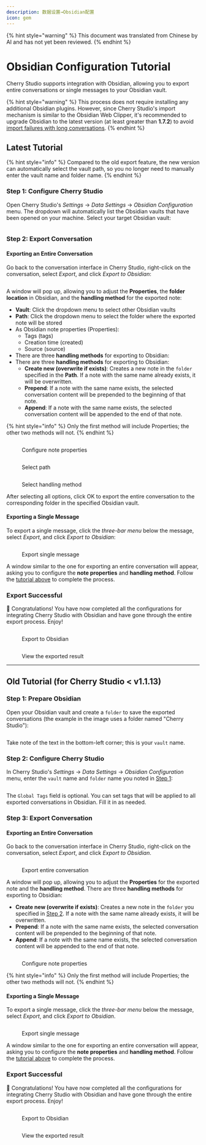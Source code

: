 ```yaml
---
description: 数据设置→Obsidian配置
icon: gem
---
```


{% hint style="warning" %}
This document was translated from Chinese by AI and has not yet been reviewed.
{% endhint %}

# Obsidian Configuration Tutorial

Cherry Studio supports integration with Obsidian, allowing you to export entire conversations or single messages to your Obsidian vault.

{% hint style="warning" %}
This process does not require installing any additional Obsidian plugins. However, since Cherry Studio's import mechanism is similar to the Obsidian Web Clipper, it's recommended to upgrade Obsidian to the latest version (at least greater than **1.7.2**) to avoid [import failures with long conversations](https://github.com/obsidianmd/obsidian-clipper/releases/tag/0.7.0).
{% endhint %}

## Latest Tutorial

{% hint style="info" %}
Compared to the old export feature, the new version can automatically select the vault path, so you no longer need to manually enter the vault name and folder name.
{% endhint %}

### Step 1: Configure Cherry Studio

Open Cherry Studio's _Settings_ → _Data Settings_ → _Obsidian Configuration_ menu. The dropdown will automatically list the Obsidian vaults that have been opened on your machine. Select your target Obsidian vault:

<figure><img src="../.gitbook/assets/image (142).png" alt=""><figcaption></figcaption></figure>

### Step 2: Export Conversation

#### Exporting an Entire Conversation

Go back to the conversation interface in Cherry Studio, right-click on the conversation, select _Export_, and click _Export to Obsidian_:

<figure><img src="../.gitbook/assets/image (143).png" alt=""><figcaption></figcaption></figure>

A window will pop up, allowing you to adjust the **Properties**, the **folder location** in Obsidian, and the **handling method** for the exported note:

*   **Vault**: Click the dropdown menu to select other Obsidian vaults
*   **Path**: Click the dropdown menu to select the folder where the exported note will be stored
*   As Obsidian note properties (Properties):
    *   Tags (tags)
    *   Creation time (created)
    *   Source (source)
*   There are three **handling methods** for exporting to Obsidian:
*   There are three **handling methods** for exporting to Obsidian:
    *   **Create new (overwrite if exists)**: Creates a new note in the `folder` specified in the **Path**. If a note with the same name already exists, it will be overwritten.
    *   **Prepend**: If a note with the same name exists, the selected conversation content will be prepended to the beginning of that note.
    *   **Append**: If a note with the same name exists, the selected conversation content will be appended to the end of that note.

{% hint style="info" %}
Only the first method will include Properties; the other two methods will not.
{% endhint %}

<figure><img src="../.gitbook/assets/image (144).png" alt=""><figcaption><p>Configure note properties</p></figcaption></figure>

<figure><img src="../.gitbook/assets/image (145).png" alt=""><figcaption><p>Select path</p></figcaption></figure>

<figure><img src="../.gitbook/assets/image (146).png" alt=""><figcaption><p>Select handling method</p></figcaption></figure>

After selecting all options, click OK to export the entire conversation to the corresponding folder in the specified Obsidian vault.

#### Exporting a Single Message

To export a single message, click the _three-bar menu_ below the message, select _Export_, and click _Export to Obsidian_:

<figure><img src="../.gitbook/assets/image (147).png" alt=""><figcaption><p>Export single message</p></figcaption></figure>

A window similar to the one for exporting an entire conversation will appear, asking you to configure the **note properties** and **handling method**. Follow the [tutorial above](obsidian.md#dao-chu-wan-zheng-dui-hua) to complete the process.

### Export Successful

🎉 Congratulations! You have now completed all the configurations for integrating Cherry Studio with Obsidian and have gone through the entire export process. Enjoy!

<figure><img src="../.gitbook/assets/image (140).png" alt=""><figcaption><p>Export to Obsidian</p></figcaption></figure>

<figure><img src="../.gitbook/assets/image (139).png" alt=""><figcaption><p>View the exported result</p></figcaption></figure>



***

## Old Tutorial (for Cherry Studio < v1.1.13)

### Step 1: Prepare Obsidian

Open your Obsidian vault and create a `folder` to save the exported conversations (the example in the image uses a folder named "Cherry Studio"):

<figure><img src="../.gitbook/assets/image (127).png" alt=""><figcaption></figcaption></figure>

Take note of the text in the bottom-left corner; this is your `vault` name.

### Step 2: Configure Cherry Studio

In Cherry Studio's _Settings_ → _Data Settings_ → _Obsidian Configuration_ menu, enter the `vault` name and `folder` name you noted in [Step 1](obsidian.md#di-yi-bu):

<figure><img src="../.gitbook/assets/image (129).png" alt=""><figcaption></figcaption></figure>

The `Global Tags` field is optional. You can set tags that will be applied to all exported conversations in Obsidian. Fill it in as needed.

### Step 3: Export Conversation

#### Exporting an Entire Conversation

Go back to the conversation interface in Cherry Studio, right-click on the conversation, select _Export_, and click _Export to Obsidian_.

<figure><img src="../.gitbook/assets/image (138).png" alt=""><figcaption><p>Export entire conversation</p></figcaption></figure>

A window will pop up, allowing you to adjust the **Properties** for the exported note and the **handling method**. There are three **handling methods** for exporting to Obsidian:

*   **Create new (overwrite if exists)**: Creates a new note in the `folder` you specified in [Step 2](obsidian.md#di-er-bu). If a note with the same name already exists, it will be overwritten.
*   **Prepend**: If a note with the same name exists, the selected conversation content will be prepended to the beginning of that note.
*   **Append**: If a note with the same name exists, the selected conversation content will be appended to the end of that note.

<figure><img src="../.gitbook/assets/image (137).png" alt=""><figcaption><p>Configure note properties</p></figcaption></figure>

{% hint style="info" %}
Only the first method will include Properties; the other two methods will not.
{% endhint %}

#### Exporting a Single Message

To export a single message, click the _three-bar menu_ below the message, select _Export_, and click _Export to Obsidian_.

<figure><img src="../.gitbook/assets/image (141).png" alt=""><figcaption><p>Export single message</p></figcaption></figure>

A window similar to the one for exporting an entire conversation will appear, asking you to configure the **note properties** and **handling method**. Follow the [tutorial above](obsidian.md#dao-chu-wan-zheng-dui-hua) to complete the process.

### Export Successful

🎉 Congratulations! You have now completed all the configurations for integrating Cherry Studio with Obsidian and have gone through the entire export process. Enjoy!

<figure><img src="../.gitbook/assets/image (140).png" alt=""><figcaption><p>Export to Obsidian</p></figcaption></figure>

<figure><img src="../.gitbook/assets/image (139).png" alt=""><figcaption><p>View the exported result</p></figcaption></figure>